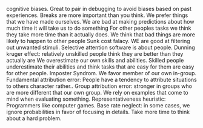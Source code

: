 cognitive biases.
Great to pair in debugging to avoid biases based on past experiences.
Breaks are more important than you think.
We prefer things that we have made ourselves.
We are bad at making predictions about how much time it will take us to do something
For other peoples tasks we think they take more time than it actually does.
We think that bad things are more likely to happen to other people
Sunk cost falacy.
WE are good at filtering out unwanted stimuli. Selective attention
software is about people.
Dunning kruger effect: relatively unskilled people think they are better than they actually are
We overestimate our own skills and abilities.
Skilled people underestimate their abilities and think tasks that are easy for them are easy for other people.
Imposter Syndrom.
We favor member of our own in-group.
Fundamental attribution error: People have a tendency to attribute situations to others character rather..
Group attribution error: stronger in groups who are more different that our own group.
We rely on examples that come to mind when evaluating something.
Representativeness heuristic: Programmers like computer games.
Base rate neglect: in some cases, we ignore probabilities in favor of focusing in details.
Take more time to think about a hard problem.
